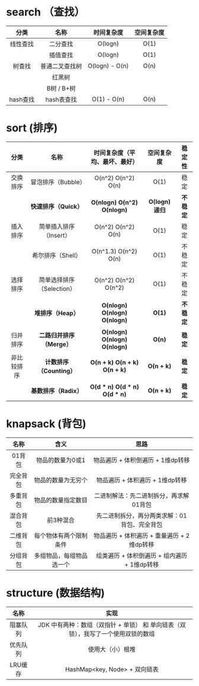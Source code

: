 # search （查找）

|   分类   |      名称      |   时间复杂度   | 空间复杂度 |
| :------: | :------------: | :------------: | :--------: |
| 线性查找 |    二分查找    |    O(logn)     |    O(1)    |
|          |    插值查找    |    O(logn)     |    O(1)    |
|  树查找  | 普通二叉查找树 | O(logn) - O(n) |    O(n)    |
|          |     红黑树     |                |            |
|          |   B树 / B+树   |                |            |
| hash查找 |   hash表查找   |  O(1) - O(n)   |    O(n)    |


# sort (排序)

|    分类    |           名称            |  时间复杂度（平均、最坏、最好）  |    空间复杂度    |   稳定性   |
| :--------: | :-----------------------: | :------------------------------: | :--------------: | :--------: |
|  交换排序  |    冒泡排序（Bubble）     |       O(n^2)  O(n^2)  O(n)       |       O(1)       |    稳定    |
|            |   **快速排序（Quick）**   |  **O(nlogn)  O(n^2)  O(nlogn)**  | **O(logn) 递归** | **不稳定** |
|  插入排序  |  简单插入排序（Insert）   |       O(n^2)  O(n^2)  O(n)       |       O(1)       |    稳定    |
|            |     希尔排序（Shell）     |      O(n^1.3) O(n^2)  O(n)       |       O(1)       |   不稳定   |
|  选择排序  | 简单选择排序（Selection） |      O(n^2)  O(n^2)  O(n^2)      |       O(1)       |   不稳定   |
|            |    **堆排序（Heap）**     |  **O(nlogn) O(nlogn) O(nlogn)**  |     **O(1)**     | **不稳定** |
|  归并排序  | **二路归并排序（Merge）** | **O(nlogn)  O(nlogn)  O(nlogn)** |     **O(n)**     |  **稳定**  |
| 非比较排序 | **计数排序（Counting）**  | **O(n + k)  O(n + k)  O(n + k)** |   **O(n + k)**   |  **稳定**  |
|            |   **基数排序（Radix）**   | **O(d * n)  O(d * n)  O(d * n)** |   **O(n + k)**   |  **稳定**  |


# knapsack (背包)

|   名称   |           含义           |                     思路                     |
| :------: | :----------------------: | :------------------------------------------: |
|  01背包  |     物品的数量为0或1     |        物品遍历 + 体积倒遍历 + 1维dp转移         |
| 完全背包 |    物品的数量为无穷个    |         物品遍历 + 体积遍历 + 1维dp转移        |
| 多重背包 |    物品的数量指定数目    |          二进制解法：先二进制拆分，再求解01背包          |
| 混合背包 |        前3种混合         | 先二进制拆分，再分两类求解：01背包、完全背包 |
| 二维背包 |  每个物体有两个限制条件  |    物品遍历 + 体积遍历 + 重量遍历 + 2维dp转移    |
| 分组背包 | 多组物品，每组物品选一个 |   组类遍历 + 体积倒遍历 + 组内遍历 + 1维dp转移   |


# structure (数据结构)

|   名称   |                             实现                             |
| :------: | :----------------------------------------------------------: |
| 阻塞队列 | JDK 中有两种：数组（双指针 + 单锁） 和 单向链表（双锁），我写了一个使用双锁的数组 |
| 优先队列 |                       使用大（小）根堆                       |
| LRU缓存  |                HashMap<key, Node> + 双向链表                 |

